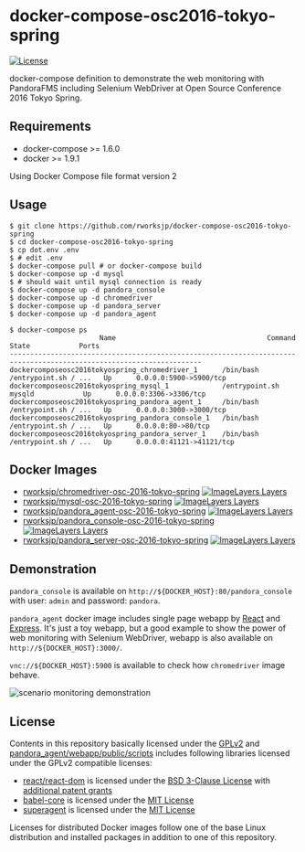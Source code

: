# docker-compose-osc2016-tokyo-spring

[![License](https://img.shields.io/github/license/rworksjp/docker-compose-osc2016-tokyo-spring.svg?maxAge=2592000)](https://tldrlegal.com/license/gnu-general-public-license-v2)

docker-compose definition to demonstrate the web monitoring with PandoraFMS including Selenium WebDriver
at Open Source Conference 2016 Tokyo Spring.

## Requirements

- docker-compose >= 1.6.0
- docker >= 1.9.1

Using Docker Compose file format version 2

## Usage

```console
$ git clone https://github.com/rworksjp/docker-compose-osc2016-tokyo-spring
$ cd docker-compose-osc2016-tokyo-spring
$ cp dot.env .env
$ # edit .env
$ docker-compose pull # or docker-compose build
$ docker-compose up -d mysql
$ # should wait until mysql connection is ready
$ docker-compose up -d pandora_console
$ docker-compose up -d chromedriver
$ docker-compose up -d pandora_server
$ docker-compose up -d pandora_agent
```

```console
$ docker-compose ps
                      Name                                     Command               State            Ports
---------------------------------------------------------------------------------------------------------------------
dockercomposeosc2016tokyospring_chromedriver_1      /bin/bash /entrypoint.sh / ...   Up      0.0.0.0:5900->5900/tcp
dockercomposeosc2016tokyospring_mysql_1             /entrypoint.sh mysqld            Up      0.0.0.0:3306->3306/tcp
dockercomposeosc2016tokyospring_pandora_agent_1     /bin/bash /entrypoint.sh / ...   Up      0.0.0.0:3000->3000/tcp
dockercomposeosc2016tokyospring_pandora_console_1   /bin/bash /entrypoint.sh / ...   Up      0.0.0.0:80->80/tcp
dockercomposeosc2016tokyospring_pandora_server_1    /bin/bash /entrypoint.sh / ...   Up      0.0.0.0:41121->41121/tcp
```

## Docker Images

- [rworksjp/chromedriver-osc-2016-tokyo-spring](https://hub.docker.com/r/rworksjp/chromedriver-osc-2016-tokyo-spring/)
  [![ImageLayers Layers](https://imagelayers.io/badge/rworksjp/chromedriver-osc-2016-tokyo-spring:latest.svg)](https://imagelayers.io/?images=rworksjp%2Fchromedriver-osc-2016-tokyo-spring:latest)
- [rworksjp/mysql-osc-2016-tokyo-spring](https://hub.docker.com/r/rworksjp/mysql-osc-2016-tokyo-spring/)
  [![ImageLayers Layers](https://imagelayers.io/badge/rworksjp/mysql-osc-2016-tokyo-spring:latest.svg)](https://imagelayers.io/?images=rworksjp%2Fmysql-osc-2016-tokyo-spring:latest)
- [rworksjp/pandora_agent-osc-2016-tokyo-spring](https://hub.docker.com/r/rworksjp/pandora_agent-osc-2016-tokyo-spring/)
  [![ImageLayers Layers](https://imagelayers.io/badge/rworksjp/pandora_agent-osc-2016-tokyo-spring:latest.svg)](https://imagelayers.io/?images=rworksjp%2Fpandora_agent-osc-2016-tokyo-spring:latest)
- [rworksjp/pandora_console-osc-2016-tokyo-spring](https://hub.docker.com/r/rworksjp/pandora_console-osc-2016-tokyo-spring/)
  [![ImageLayers Layers](https://imagelayers.io/badge/rworksjp/pandora_console-osc-2016-tokyo-spring:latest.svg)](https://imagelayers.io/?images=rworksjp%2Fpandora_console-osc-2016-tokyo-spring:latest)
- [rworksjp/pandora_server-osc-2016-tokyo-spring](https://hub.docker.com/r/rworksjp/pandora_server-osc-2016-tokyo-spring/)
  [![ImageLayers Layers](https://imagelayers.io/badge/rworksjp/pandora_server-osc-2016-tokyo-spring:latest.svg)](https://imagelayers.io/?images=rworksjp%2Fpandora_server-osc-2016-tokyo-spring:latest)

## Demonstration

`pandora_console` is available on `http://${DOCKER_HOST}:80/pandora_console`
with user: `admin` and password: `pandora`.

`pandora_agent` docker image includes single page webapp
by [React](https://facebook.github.io/react/) and [Express](http://expressjs.com/).
It's just a toy webapp, but a good example to show the power of web monitoring
with Selenium WebDriver, webapp is also available on `http://${DOCKER_HOST}:3000/`.

`vnc://${DOCKER_HOST}:5900` is available to check how `chromedriver` image behave.

![scenario monitoring demonstration](./scenario-monitoring.gif "scenario monitoring demonstration")

## License

Contents in this repository basically licensed under the [GPLv2](./LICENSE) and
[pandora_agent/webapp/public/scripts](pandora_agent/webapp/public/scripts) includes
following libraries licensed under the GPLv2 compatible licenses:

- [react/react-dom](https://github.com/facebook/react) is licensed under
  the [BSD 3-Clause License](https://github.com/facebook/react/blob/master/LICENSE) 
  with [additional patent grants](https://github.com/facebook/react/blob/master/PATENTS)
- [babel-core](https://github.com/babel/babel/blob/master/LICENSE) is licensed under
  the [MIT License](https://github.com/babel/babel/blob/master/LICENSE)
- [superagent](https://github.com/visionmedia/superagent) is licensed under
  the [MIT License](https://github.com/visionmedia/superagent/blob/master/LICENSE)

Licenses for distributed Docker images follow one of the base Linux distribution and installed packages
in addition to one of this repository.
